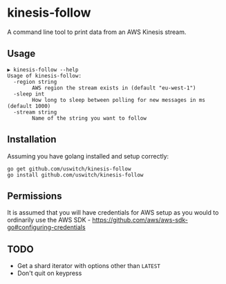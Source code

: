 # kinesis-follow

A command line tool to print data from an AWS Kinesis stream.

## Usage

```
▶ kinesis-follow --help
Usage of kinesis-follow:
  -region string
    	AWS region the stream exists in (default "eu-west-1")
  -sleep int
    	How long to sleep between polling for new messages in ms (default 1000)
  -stream string
    	Name of the string you want to follow
```

## Installation

Assuming you have golang installed and setup correctly:
```
go get github.com/uswitch/kinesis-follow
go install github.com/uswitch/kinesis-follow
```

## Permissions

It is assumed that you will have credentials for AWS setup as you would to ordinarily use the AWS SDK - https://github.com/aws/aws-sdk-go#configuring-credentials

## TODO
- Get a shard iterator with options other than `LATEST`
- Don't quit on keypress
